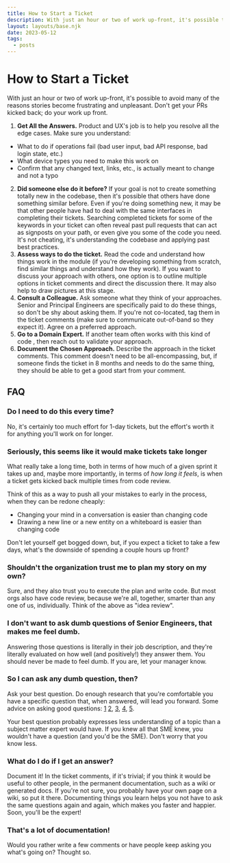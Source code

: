 ```yaml
---
title: How to Start a Ticket
description: With just an hour or two of work up-front, it's possible to avoid many of the reasons stories become frustrating and unpleasant. Don't get your PRs kicked back; do your work up front.
layout: layouts/base.njk
date: 2023-05-12
tags:
  - posts
---
```

# How to Start a Ticket

With just an hour or two of work up-front, it's possible to avoid many of the reasons stories become frustrating and unpleasant. Don't get your PRs kicked back; do your work up front.

1. **Get All the Answers.** Product and UX's job is to help you resolve all the edge cases. Make sure you understand:
  * What to do if operations fail (bad user input, bad API response, bad login state, etc.)
  * What device types you need to make this work on
  * Confirm that any changed text, links, etc., is actually meant to change and not a typo
2. **Did someone else do it before?** If your goal is not to create something totally new in the codebase, then it's possible that others have done something similar before. Even if you're doing something new, it may be that other people have had to deal with the same interfaces in completing their tickets. Searching completed tickets for some of the keywords in your ticket can often reveal past pull requests that can act as signposts on your path, or even give you some of the code you need. It's not cheating, it's understanding the codebase and applying past best practices.
3. **Assess ways to do the ticket.** Read the code and understand how things work in the module (if you're developing something from scratch, find similar things and understand how they work). If you want to discuss your approach with others, one option is to outline multiple options in ticket comments and direct the discussion there. It may also help to draw pictures at this stage.
3. **Consult a Colleague.** Ask someone what they think of your approaches. Senior and Principal Engineers are specifically paid to do these things, so don't be shy about asking them. If you're not co-located, tag them in the ticket comments (make sure to communicate out-of-band so they expect it). Agree on a preferred approach.
4. **Go to a Domain Expert.** If another team often works with this kind of code , then reach out to validate your approach.
5. **Document the Chosen Approach.** Describe the approach in the ticket comments. This comment doesn't need to be all-encompassing, but, if someone finds the ticket in 8 months and needs to do the same thing, they should be able to get a good start from your comment.


## FAQ

### Do I need to do this every time?

No, it's certainly too much effort for 1-day tickets, but the effort's worth it for anything you'll work on for longer.

### Seriously, this seems like it would make tickets take longer

What really take a long time, both in terms of how much of a given sprint it takes up and, maybe more importantly, in terms of _how long it feels_, is when a ticket gets kicked back multiple times from code review. 

Think of this as a way to push all your mistakes to early in the process, when they can be redone cheaply:

* Changing your mind in a conversation is easier than changing code
* Drawing a new line or a new entity on a whiteboard is easier than changing code

Don't let yourself get bogged down, but, if you expect a ticket to take a few days, what's the downside of spending a couple hours up front?

### Shouldn't the organization trust me to plan my story on my own?

Sure, and they also trust you to execute the plan and write code. But most orgs also have code review, because we're all, together, smarter than any one of us, individually. Think of the above as "idea review".

### I don't want to ask dumb questions of Senior Engineers, that makes me feel dumb.

Answering those questions is literally in their job description, and they're literally evaluated on how well (and positively!) they answer them. You should never be made to feel dumb. If you are, let your manager know.

### So I can ask any dumb question, then?

Ask your best question. Do enough research that you're comfortable you have a specific question that, when answered, will lead you forward. Some advice on asking good questions: [1](https://stackoverflow.com/help/how-to-ask) [2](https://medium.com/@dan_abramov/asking-good-questions-421f08ee7e5c), [3](https://medium.com/@gordon_zhu/how-to-be-great-at-asking-questions-e37be04d0603), [4](http://www.catb.org/~esr/faqs/smart-questions.html), [5](https://codeblog.jonskeet.uk/2012/11/24/stack-overflow-question-checklist/).

Your best question probably expresses less understanding of a topic than a subject matter expert would have. If you knew all that SME knew, you wouldn't have a question (and you'd be the SME). Don't worry that you know less.

### What do I do if I get an answer?

Document it! In the ticket comments, if it's trivial; if you think it would be useful to other people, in the permanent documentation, such as a wiki or generated docs. If you're not sure, you probably have your own page on a wiki, so put it there. Documenting things you learn helps you not have to ask the same questions again and again, which makes you faster and happier. Soon, you'll be the expert!

### That's a lot of documentation!

Would you rather write a few comments or have people keep asking you what's going on? Thought so.